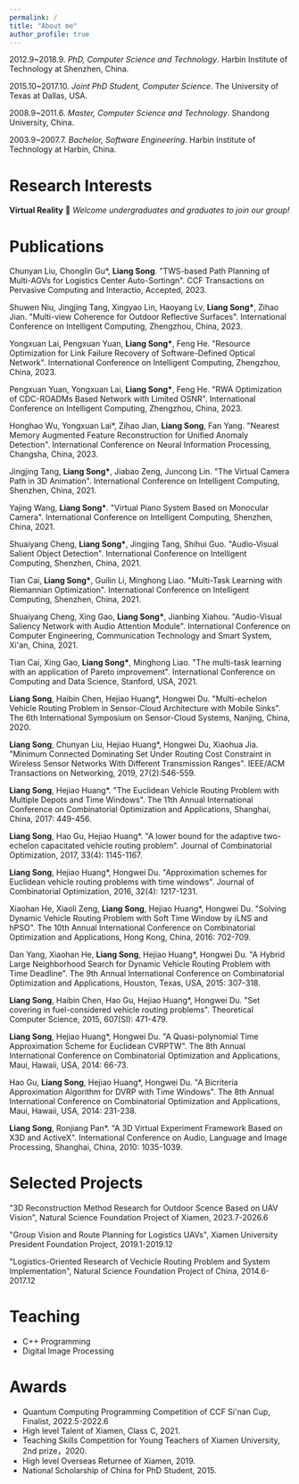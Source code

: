 ```yaml
---
permalink: /
title: "About me"
author_profile: true
---
```

2012.9~2018.9. _PhD, Computer Science and Technology_. Harbin Institute of Technology at Shenzhen, China.

2015.10~2017.10. _Joint PhD Student, Computer Science_. The University of Texas at Dallas, USA.

2008.9~2011.6. _Master, Computer Science and Technology_. Shandong University, China.

2003.9~2007.7. _Bachelor, Software Engineering_. Harbin Institute of Technology at Harbin, China.

# Research Interests

__Virtual Reality__ 🌈 _Welcome undergraduates and graduates to join our group!_

# Publications

Chunyan Liu, Chonglin Gu*, __Liang Song__.  "TWS-based Path Planning of Multi-AGVs for Logistics Center Auto-Sortingn". CCF Transactions on Pervasive Computing and Interactio, Accepted, 2023.

Shuwen Niu, Jingjing Tang, Xingyao Lin, Haoyang Lv, __Liang Song*__, Zihao Jian. "Multi-view Coherence for Outdoor Reflective Surfaces". International Conference on Intelligent Computing, Zhengzhou, China, 2023.

Yongxuan Lai, Pengxuan Yuan, __Liang Song*__, Feng He. "Resource Optimization for Link Failure Recovery of Software-Defined Optical Network". International Conference on Intelligent Computing, Zhengzhou, China, 2023.

Pengxuan Yuan, Yongxuan Lai, __Liang Song*__, Feng He. "RWA Optimization of CDC-ROADMs Based Network with Limited OSNR". International Conference on Intelligent Computing, Zhengzhou, China, 2023.

Honghao Wu, Yongxuan Lai*, Zihao Jian, __Liang Song__, Fan Yang. "Nearest Memory Augmented Feature Reconstruction for Unified Anomaly Detection". International Conference on Neural Information Processing, Changsha, China, 2023.

Jingjing Tang, __Liang Song*__, Jiabao Zeng, Juncong Lin. "The Virtual Camera Path in 3D Animation". International Conference on Intelligent Computing, Shenzhen, China, 2021.

Yajing Wang, __Liang Song*__. "Virtual Piano System Based on Monocular Camera". International Conference on Intelligent Computing, Shenzhen, China, 2021.

Shuaiyang Cheng, __Liang Song*__, Jingjing Tang, Shihui Guo. "Audio-Visual Salient Object Detection". International Conference on Intelligent Computing, Shenzhen, China, 2021.

Tian Cai, __Liang Song*__, Guilin Li, Minghong Liao. "Multi-Task Learning with Riemannian Optimization". International Conference on Intelligent Computing, Shenzhen, China, 2021.

Shuaiyang Cheng, Xing Gao, __Liang Song*__, Jianbing Xiahou. "Audio-Visual Saliency Network with Audio Attention Module". International Conference on Computer Engineering, Communication Technology and Smart System, Xi'an, China, 2021.

Tian Cai, Xing Gao, __Liang Song*__, Minghong Liao. "The multi-task learning with an application of Pareto improvement". International Conference on Computing and Data Science, Stanford, USA, 2021.

__Liang Song__, Haibin Chen, Hejiao Huang*, Hongwei Du. "Multi-echelon Vehicle Routing Problem in Sensor-Cloud Architecture with Mobile Sinks". The 6th International Symposium on Sensor-Cloud Systems, Nanjing, China, 2020.

__Liang Song__, Chunyan Liu, Hejiao Huang*, Hongwei Du, Xiaohua Jia. "Minimum Connected Dominating Set Under Routing Cost Constraint in Wireless Sensor Networks With Different Transmission Ranges". IEEE/ACM Transactions on Networking, 2019, 27(2):546-559.

__Liang Song__, Hejiao Huang*. "The Euclidean Vehicle Routing Problem with Multiple Depots and Time Windows". The 11th Annual International Conference on Combinatorial Optimization and Applications, Shanghai, China, 2017: 449-456.

__Liang Song__, Hao Gu, Hejiao Huang*. "A lower bound for the adaptive two-echelon capacitated vehicle routing problem". Journal of Combinatorial Optimization, 2017, 33(4): 1145-1167.

__Liang Song__, Hejiao Huang*, Hongwei Du. "Approximation schemes for Euclidean vehicle routing problems with time windows". Journal of Combinatorial Optimization, 2016, 32(4): 1217-1231.

Xiaohan He, Xiaoli Zeng, __Liang Song__, Hejiao Huang*, Hongwei Du. "Solving Dynamic Vehicle Routing Problem with Soft Time Window by iLNS and hPSO". The 10th Annual International Conference on Combinatorial Optimization and Applications, Hong Kong, China, 2016: 702-709.

Dan Yang, Xiaohan He, __Liang Song__, Hejiao Huang*, Hongwei Du. "A Hybrid Large Neighborhood Search for Dynamic Vehicle Routing Problem with Time Deadline". The 9th Annual International Conference on Combinatorial Optimization and Applications, Houston, Texas, USA, 2015: 307-318.

__Liang Song__, Haibin Chen, Hao Gu, Hejiao Huang*, Hongwei Du. "Set covering in fuel-considered vehicle routing problems". Theoretical Computer Science, 2015, 607(SI): 471-479.

__Liang Song__, Hejiao Huang*, Hongwei Du. "A Quasi-polynomial Time Approximation Scheme for Euclidean CVRPTW". The 8th Annual International Conference on Combinatorial Optimization and Applications, Maui, Hawaii, USA, 2014: 66-73.

Hao Gu, __Liang Song__, Hejiao Huang*, Hongwei Du. "A Bicriteria Approximation Algorithm for DVRP with Time Windows". The 8th Annual International Conference on Combinatorial Optimization and Applications, Maui, Hawaii, USA, 2014: 231-238.

__Liang Song__, Ronjiang Pan*. "A 3D Virtual Experiment Framework Based on X3D and ActiveX". International Conference on Audio, Language and Image Processing, Shanghai, China, 2010: 1035-1039.

# Selected Projects
"3D Reconstruction Method Research for Outdoor Scence Based on UAV Vision", Natural Science Foundation Project of Xiamen, 2023.7-2026.6

"Group Vision and Route Planning for Logistics UAVs", Xiamen University President Foundation Project, 2019.1-2019.12

"Logistics-Oriented Research of Vechicle Routing Problem and System Implementation", Natural Science Foundation Project of China, 2014.6-2017.12

# Teaching
- C++ Programming
- Digital Image Processing

# Awards
- Quantum Computing Programming Competition of CCF Si'nan Cup, Finalist, 2022.5-2022.6
- High level Talent of Xiamen, Class C, 2021.
- Teaching Skills Competition for Young Teachers of Xiamen University, 2nd prize，2020.
- High level Overseas Returnee of Xiamen, 2019.
- National Scholarship of China for PhD Student, 2015.

